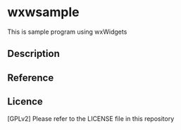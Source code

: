 wxwsample
====

This is sample program using wxWidgets

## Description


## Reference


## Licence

[GPLv2] Please refer to the LICENSE file in this repository

